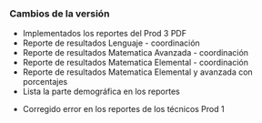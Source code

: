<h3>Cambios de la versión</h3>

<ul>
    <li>Implementados los reportes del Prod 3 PDF</li>
    <li>Reporte de resultados Lenguaje - coordinación</li>
    <li>Reporte de resultados Matematica Avanzada - coordinación</li>
    <li>Reporte de resultados Matematica Elemental - coordinación</li>
    <li>Reporte de resultados Matematica Elemental y avanzada con porcentajes</li>
    <li>Lista la parte demográfica en los reportes</li>
</ul>     

<ul>
    <li>Corregido error en los reportes de los técnicos Prod 1</li>
</ul>
